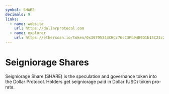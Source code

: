 ```yaml
---
symbol: SHARE
decimals: 9
links:
  - name: website
    url: https://dollarprotocol.com
  - name: explorer
    url: https://etherscan.io/token/0x39795344CBCc76cC3Fb94B9D1b15C23c2070C66D
---
```


# Seigniorage Shares

Seigniorage Share (SHARE) is the speculation and governance token into the Dollar Protocol. Holders get seigniorage paid in Dollar (USD) token pro-rata.
